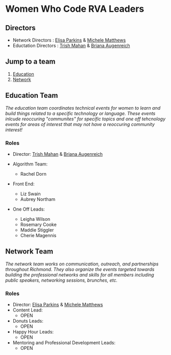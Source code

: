 # Women Who Code RVA Leaders 

## Directors
- Network Directors : [Elisa Parkins](https://twitter.com/elisa_parkin?lang=en) & [Michele Matthews](https://twitter.com/mlmatthews?lang=en)
- Eductation Directors : [Trish Mahan](http://trishmahan.com/)  & [Briana Augenreich](https://twitter.com/briaugenreich)

## Jump to a team
1. [Education](#education-team)
1. [Network](#network-team)


## Education Team 
  _The education team coordinates technical events for women to learn and build things related to a specific technology or language.  These events inlcude reoccuring "communites" for specific topics and one off tehcnology events for areas of interest that may not have a reoccuring community interest!_

### Roles
- Director: [Trish Mahan](http://trishmahan.com/)  & [Briana Augenreich](https://twitter.com/briaugenreich)

- Algorithm Team:
  - Rachel Dorn
 
- Front End:
  - Liz Swain
  - Aubrey Northam 
  
- One Off Leads:
  - Leigha Wilson
  - Rosemary Cooke 
  - Maddie Stiggler 
  - Cherie Magennis

## Network Team
  _The network team works on communication, outreach, and partnerships throughout Richmond. They also organize the events targeted towards building the professional networks and skills for all members including public speakers, networking sessions, brunches, etc._

### Roles
- Director: [Elisa Parkins](https://twitter.com/elisa_parkin?lang=en) & [Michele Matthews](https://twitter.com/mlmatthews?lang=en)
- Content Lead:
  - OPEN 
- Donuts Leads: 
  - OPEN
- Happy Hour Leads:
    - OPEN
- Mentoring and Professional Development Leads:
  - OPEN
  
